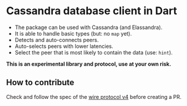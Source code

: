 # Cassandra database client in Dart 

- The package can be used with Cassandra (and Elassandra).
- It is able to handle basic types (but: no `map` yet).
- Detects and auto-connects peers.
- Auto-selects peers with lower latencies.
- Select the peer that is most likely to contain the data (use: `hint`).

**This is an experimental library and protocol, use at your own risk.**

## How to contribute

Check and follow the spec of the [wire protocol v4](https://github.com/apache/cassandra/blob/trunk/doc/native_protocol_v4.spec)
before creating a PR.
